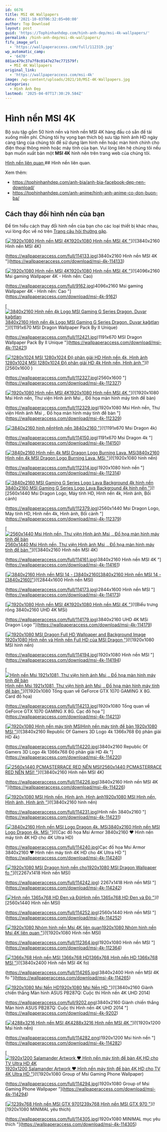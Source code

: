 ```yaml
---
id: 6676
title: MSI 4K Wallpapers
date: '2021-10-03T06:32:05+00:00'
author: Top Download
layout: post
guid: 'https://Tophinhanhdep.com/hinh-anh-dep/msi-4k-wallpapers/'
permalink: /hinh-anh-dep/msi-4k-wallpapers/
fifu_image_url:
  - 'https://wallpaperaccess.com/full/112319.jpg'
wp_automatic_camp:
  - '6470'
881ac479c37a7f8c0147e27ec771579f:
  - MSI 4K Wallpapers
original_link:
  - 'https://wallpaperaccess.com/msi-4k'
image: /wp-content/uploads/2021/10/MSI-4K-Wallpapers.jpg
categories:
  - Hình Ảnh Đẹp
lastmod: '2025-04-07T17:30:29.584Z'
---
```

# Hình nền MSI 4K

Bộ sưu tập gồm 50 hình nền và hình nền MSI 4K hàng đầu có sẵn để tải xuống miễn phí. Chúng tôi hy vọng bạn thích bộ sưu tập hình ảnh HD ngày càng tăng của chúng tôi để sử dụng làm hình nền hoặc màn hình chính cho điện thoại thông minh hoặc máy tính của bạn. Vui lòng liên hệ chúng tôi nếu bạn muốn xuất bản một **MSI 4K** hình nền trên trang web của chúng tôi.

[Hình nền liên quan ](#related) ## Hình nền liên quan.

   
 Xem thêm:

   
- <https://tophinhanhdep.com/anh-bia/anh-bia-facebook-dep-nen-download/>
- <https://tophinhanhdep.com/anh-anime/hinh-anh-anime-co-don-buon-ba/>

## Cách thay đổi hình nền của bạn

Để tìm hiểu cách thay đổi hình nền của bạn cho các loại thiết bị khác nhau, vui lòng đọc về nó trên [Trang câu hỏi thường gặp](https://tophinhanhdep.com/faq/).

  
[[![1920x1080 Hình nền MSI 4K](https://wallpaperaccess.com/full/112319.jpg)1920x1080 Hình nền MSI 4K "](https://wallpaperaccess.com/download/msi-4k-112319)](![3840x2160 Hình nền MSI 4K)

(https://wallpaperaccess.com/full/114133.jpg)3840x2160 Hình nền MSI 4K "](https://wallpaperaccess.com/download/msi-4k-114133)

[[![1920x1080 Hình nền MSI 4K](https://wallpaperaccess.com/full/114134.jpg)1920x1080 Hình nền MSI 4K "](https://wallpaperaccess.com/download/msi-4k-114134)](![4096x2160 Msi gaming Wallpaper 4K - Hình nền: Cao)

(https://wallpaperaccess.com/full/9162.jpg)4096x2160 Msi gaming Wallpaper 4K - Hình nền: Cao "](https://wallpaperaccess.com/download/msi-4k-9162)

[[![3840x2160 Hình nền 4k Logo MSI Gaming G Series Dragon.  Duvar kağıtları](https://wallpaperaccess.com/full/112380.jpg)3840x2160 Hình nền 4k Logo MSI Gaming G Series Dragon. Duvar kağıtları "](https://wallpaperaccess.com/download/msi-4k-112380)](![1191x670 MSI Dragon Wallpaper Pack By II Unique)

(https://wallpaperaccess.com/full/112421.jpg)1191x670 MSI Dragon Wallpaper Pack By II Unique "](https://wallpaperaccess.com/download/msi-4k-112421)

[[![1280x1024 MSI 1280x1024 Độ phân giải HD Hình nền 4k, Hình ảnh](https://wallpaperaccess.com/full/112343.jpg)1280x1024 MSI 1280x1024 Độ phân giải HD 4k Hình nền, Hình ảnh "](https://wallpaperaccess.com/download/msi-4k-112343)](![2560x1600 )

(https://wallpaperaccess.com/full/112327.jpg)2560x1600 "](https://wallpaperaccess.com/download/msi-4k-112327)

[[![1920x1080 Hình nền MSI 4K](https://wallpaperaccess.com/full/114143.jpg)1920x1080 Hình nền MSI 4K "](https://wallpaperaccess.com/download/msi-4k-114143)](![1920x1080 Msi Hình nền, Thư viện Hình ảnh Msi ,.  Đồ họa màn hình máy tính để bàn)

(https://wallpaperaccess.com/full/112329.jpg)1920x1080 Msi Hình nền, Thư viện Hình ảnh Msi ,. Đồ họa màn hình máy tính để bàn "](https://wallpaperaccess.com/download/msi-4k-112329)

[[![3840x2160 hình nền](https://wallpaperaccess.com/full/114147.jpg)Hình nền 3840x2160 "](https://wallpaperaccess.com/download/msi-4k-114147)](![1191x670 Msi Dragon 4k)

(https://wallpaperaccess.com/full/114150.jpg)1191x670 Msi Dragon 4k "](https://wallpaperaccess.com/download/msi-4k-114150)

[[![3840x2160 Hình nền 4k MSI Dragon Logo Burning Lava.  MSi](https://wallpaperaccess.com/full/114153.jpg)3840x2160 Hình nền 4k MSI Dragon Logo Burning Lava. MSi "](https://wallpaperaccess.com/download/msi-4k-114153)](![1920x1080 hình nền)

(https://wallpaperaccess.com/full/112314.jpg)1920x1080 hình nền "](https://wallpaperaccess.com/download/msi-4k-112314)

[[![3840x2160 MSI Gaming G Series Logo Lava Background 4k hình nền](https://wallpaperaccess.com/full/114155.jpg)3840x2160 MSI Gaming G Series Logo Lava Background 4k hình nền "](https://wallpaperaccess.com/download/msi-4k-114155)](![2560x1440 Msi Dragon Logo, Máy tính HD, Hình nền 4k, Hình ảnh, Bối cảnh)

(https://wallpaperaccess.com/full/112379.jpg)2560x1440 Msi Dragon Logo, Máy tính HD, Hình nền 4k, Hình ảnh, Bối cảnh "](https://wallpaperaccess.com/download/msi-4k-112379)

[[![2560x1440 Msi Hình nền, Thư viện Hình ảnh Msi ,.  Đồ họa màn hình máy tính để bàn](https://wallpaperaccess.com/full/114158.jpg)2560x1440 Msi Hình nền, Thư viện Hình ảnh Msi ,. Đồ họa màn hình máy tính để bàn "](https://wallpaperaccess.com/download/msi-4k-114158)](![3840x2160 Hình nền MSI 4K)

(https://wallpaperaccess.com/full/114161.jpg)3840x2160 Hình nền MSI 4K "](https://wallpaperaccess.com/download/msi-4k-114161)

[[![3840x2160 Hình nền MSI 14 - [3840x2160]](https://wallpaperaccess.com/full/114165.jpg)3840x2160 Hình nền MSI 14 - \[3840x2160\]"](https://wallpaperaccess.com/download/msi-4k-114165)](![2844x1600 Hình nền MSI)

(https://wallpaperaccess.com/full/114173.jpg)2844x1600 Hình nền MSI "](https://wallpaperaccess.com/download/msi-4k-114173)

[[![1920x1080 Hình nền MSI 4K](https://wallpaperaccess.com/full/114175.jpg)1920x1080 Hình nền MSI 4K "](https://wallpaperaccess.com/download/msi-4k-114175)](![Biểu trưng rồng 3840x2160 UHD 4K MSi)

(https://wallpaperaccess.com/full/114179.jpg)3840x2160 UHD 4K MSi Dragon Logo "](https://wallpaperaccess.com/download/msi-4k-114179)

[[![1920x1080 MSI Dragon Full HD Wallpaper and Background Image](https://wallpaperaccess.com/full/114193.jpg)1920x1080 Hình nền và Hình nền Full HD của MSI Dragon "](https://wallpaperaccess.com/download/msi-4k-114193)](![1920x1080 MSI hình nền)

(https://wallpaperaccess.com/full/114194.jpg)1920x1080 Hình nền MSI "](https://wallpaperaccess.com/download/msi-4k-114194)

[[![Hình nền Msi 1921x1081, Thư viện hình ảnh Msi ,.  Đồ họa màn hình máy tính để bàn](https://wallpaperaccess.com/full/114195.jpg)Hình nền Msi 1921x1081, Thư viện hình ảnh Msi ,. Đồ họa màn hình máy tính để bàn "](https://wallpaperaccess.com/download/msi-4k-114195)](![1920x1080 Tổng quan về GeForce GTX 1070 GAMING X 8G.  Card đồ họa)

(https://wallpaperaccess.com/full/114213.jpg)1920x1080 Tổng quan về GeForce GTX 1070 GAMING X 8G. Cạc đồ họa "](https://wallpaperaccess.com/download/msi-4k-114213)

[[![1920x1080 Hình nền máy tính MSI](https://wallpaperaccess.com/full/114215.jpg)Hình nền máy tính để bàn 1920x1080 MSI "](https://wallpaperaccess.com/download/msi-4k-114215)](![3840x2160 Republic Of Gamers 3D Logo 4k 1366x768 Độ phân giải HD 4k)

(https://wallpaperaccess.com/full/114220.jpg)3840x2160 Republic Of Gamers 3D Logo 4k 1366x768 Độ phân giải HD 4k "](https://wallpaperaccess.com/download/msi-4k-114220)

[[![2560x1440 PCMASTERRACE RED NỀN MSI!](https://wallpaperaccess.com/full/114223.png)2560x1440 PCMASTERRACE RED NỀN MSI! "](https://wallpaperaccess.com/download/msi-4k-114223)](![3840x2160 Hình nền MSI 4K)

(https://wallpaperaccess.com/full/114226.jpg)3840x2160 Hình nền MSI 4K "](https://wallpaperaccess.com/download/msi-4k-114226)

[[![1920x1080 MSI Hình nền, Hình ảnh, Hình ảnh](https://wallpaperaccess.com/full/114230.jpg)1920x1080 MSI Hình nền, Hình ảnh, Hình ảnh "](https://wallpaperaccess.com/download/msi-4k-114230)](![3840x2160 hình nền)

(https://wallpaperaccess.com/full/114231.jpg)Hình nền 3840x2160 "](https://wallpaperaccess.com/download/msi-4k-114231)

[[![3840x2160 Hình nền MSI Logo Dragon 4k.  MSi](https://wallpaperaccess.com/full/114237.jpg)3840x2160 Hình nền MSI Logo Dragon 4k. MSi "](https://wallpaperaccess.com/download/msi-4k-114237)](![Cạc đồ họa Msi Armor 3840x2160 ❤ Hình nền máy tính 4K HD cho 4K Ultra HD)

(https://wallpaperaccess.com/full/114240.jpg)Cạc đồ họa Msi Armor 3840x2160 ❤ Hình nền máy tính 4K HD cho 4K Ultra HD "](https://wallpaperaccess.com/download/msi-4k-114240)

[[![1920x1080 MSI Dragon hình nền cho](https://wallpaperaccess.com/full/114241.jpg)1920x1080 MSI Dragon Wallpaper fo "](https://wallpaperaccess.com/download/msi-4k-114241)](![2267x1418 Hình nền MSI)

(https://wallpaperaccess.com/full/114242.jpg) 2267x1418 Hình nền MSI "](https://wallpaperaccess.com/download/msi-4k-114242)

[[![Hình nền 1365x768 HD Đen và Đỏ](https://wallpaperaccess.com/full/114249.jpg)Hình nền 1365x768 HD Đen và Đỏ "](https://wallpaperaccess.com/download/msi-4k-114249)](![2560x1440 Hình nền MSI)

(https://wallpaperaccess.com/full/114252.jpg)2560x1440 Hình nền MSI "](https://wallpaperaccess.com/download/msi-4k-114252)

[[![1920x1080 Nhóm hình nền Msi 4K liên quan](https://wallpaperaccess.com/full/114255.jpg)1920x1080 Nhóm hình nền Msi 4K liên quan "](https://wallpaperaccess.com/download/msi-4k-114255)](![1920x1080 Hình nền MSI)

(https://wallpaperaccess.com/full/112364.jpg)1920x1080 Hình nền MSI "](https://wallpaperaccess.com/download/msi-4k-112364)

 [[![1366x768 Hình nền MSI 1366x768 HD](https://wallpaperaccess.com/full/114262.jpg)1366x768 Hình nền HD 1366x768 MSI "](https://wallpaperaccess.com/download/msi-4k-114262)](![3840x2400 Hình nền MSI 4K fo)

(https://wallpaperaccess.com/full/114265.jpg)3840x2400 Hình nền MSI 4K fo "](https://wallpaperaccess.com/download/msi-4k-114265)

[[![1920x1080 Msi Nền HD](https://wallpaperaccess.com/full/114269.jpg)1920x1080 Msi Nền HD "](https://wallpaperaccess.com/download/msi-4k-114269)](![3840x2160 Giành chiến thắng Màn hình ASUS PB287Q: Cuộc thi Hình nền 4K UHD 2014)

(https://wallpaperaccess.com/full/9202.png)3840x2160 Giành chiến thắng Màn hình ASUS PB287Q: Cuộc thi Hình nền 4K UHD 2014 "](https://wallpaperaccess.com/download/msi-4k-9202)

[[![4288x3216 Hình nền MSI 4K](https://wallpaperaccess.com/full/114278.jpg)4288x3216 Hình nền MSI 4K "](https://wallpaperaccess.com/download/msi-4k-114278)](![1920x1200 Msi hình nền)

(https://wallpaperaccess.com/full/114282.png)1920x1200 Msi hình nền "](https://wallpaperaccess.com/download/msi-4k-114282)

[[![1920x1200 Salamander Artwork ❤ Hình nền máy tính để bàn 4K HD cho TV Ultra HD 4K](https://wallpaperaccess.com/full/114285.jpg)1920x1200 Salamander Artwork ❤ Hình nền máy tính để bàn 4K HD cho TV 4K Ultra HD "](https://wallpaperaccess.com/download/msi-4k-114285)](![1920x1080 Group of Msi Gaming Phone Wallpaper)

(https://wallpaperaccess.com/full/114294.jpg)1920x1080 Group of Msi Gaming Phone Wallpaper "](https://wallpaperaccess.com/download/msi-4k-114294)

[[![1239x768 Hình nền MSI GTX 970](https://wallpaperaccess.com/full/114299.gif)1239x768 Hình nền MSI GTX 970 "](https://wallpaperaccess.com/download/msi-4k-114299)](![1920x1080 MINIMAL yêu thích)

(https://wallpaperaccess.com/full/114305.jpg)1920x1080 MINIMAL mục yêu thích "](https://wallpaperaccess.com/download/msi-4k-114305)
